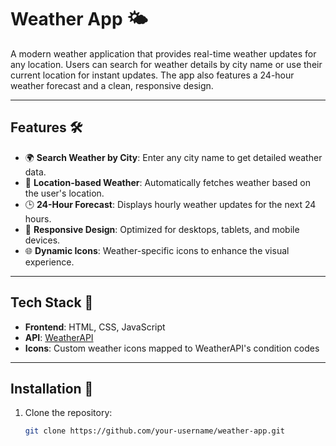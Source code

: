 # Weather App 🌤️

A modern weather application that provides real-time weather updates for any location. Users can search for weather details by city name or use their current location for instant updates. The app also features a 24-hour weather forecast and a clean, responsive design.

---

## Features 🛠️
- 🌍 **Search Weather by City**: Enter any city name to get detailed weather data.
- 📍 **Location-based Weather**: Automatically fetches weather based on the user's location.
- 🕒 **24-Hour Forecast**: Displays hourly weather updates for the next 24 hours.
- 🎨 **Responsive Design**: Optimized for desktops, tablets, and mobile devices.
- 🌐 **Dynamic Icons**: Weather-specific icons to enhance the visual experience.

---

## Tech Stack 🧰
- **Frontend**: HTML, CSS, JavaScript
- **API**: [WeatherAPI](https://www.weatherapi.com/)
- **Icons**: Custom weather icons mapped to WeatherAPI's condition codes

---

## Installation 🔧

1. Clone the repository:
   ```bash
   git clone https://github.com/your-username/weather-app.git
